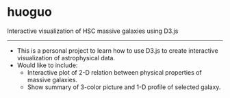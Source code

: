 # huoguo

Interactive visualization of HSC massive galaxies using D3.js

-----

* This is a personal project to learn how to use D3.js to create interactive visualization of astrophysical data. 
* Would like to include:
  - Interactive plot of 2-D relation between physical properties of massive galaxies.
  - Show summary of 3-color picture and 1-D profile of selected galaxy.
